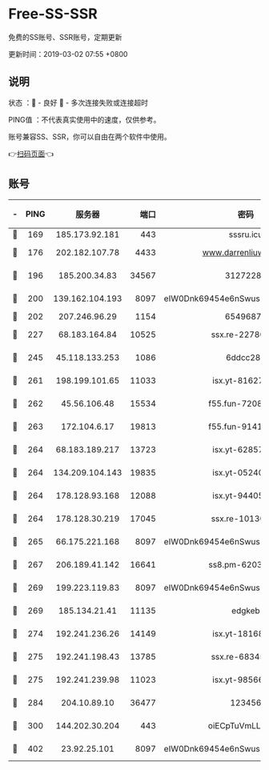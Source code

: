 # Free-SS-SSR

免费的SS账号、SSR账号，定期更新

更新时间：2019-03-02 07:55 +0800

## 说明

状态     ：🙂 - 良好 🙁 - 多次连接失败或连接超时

PING值   ：不代表真实使用中的速度，仅供参考。

账号兼容SS、SSR，你可以自由在两个软件中使用。

👉[扫码页面](https://liesauer.github.io/free-ss-ssr.github.io/)👈

## 账号

|-|PING|服务器|端口|密码|加密方式|区域|
|:----:|:----:|:-----:|-----:|:----:|:----:|:----:|
|🙂|169|185.173.92.181|443|sssru.icu|rc4-md5|RU|
|🙂|176|202.182.107.78|4433|www.darrenliuwei.com|aes-256-cfb|JP|
|🙂|196|185.200.34.83|34567|31272288|aes-256-cfb|US|
|🙂|200|139.162.104.193|8097|eIW0Dnk69454e6nSwuspv9DmS201tQ0D|aes-256-cfb|JP|
|🙂|202|207.246.96.29|1154|65496879|chacha20|US|
|🙂|227|68.183.164.84|10525|ssx.re-22780644|aes-256-cfb|US|
|🙂|245|45.118.133.253|1086|6ddcc286|aes-256-cfb|SG|
|🙂|261|198.199.101.65|11033|isx.yt-81627199|aes-256-cfb|US|
|🙂|262|45.56.106.48|15534|f55.fun-72089775|aes-256-cfb|US|
|🙂|263|172.104.6.17|19813|f55.fun-91414761|aes-256-cfb|US|
|🙂|264|68.183.189.217|13723|isx.yt-62857732|aes-256-cfb|SG|
|🙂|264|134.209.104.143|19835|isx.yt-05240946|aes-256-cfb|SG|
|🙂|264|178.128.93.168|12088|isx.yt-94405633|aes-256-cfb|SG|
|🙂|264|178.128.30.219|17045|ssx.re-10130614|aes-256-cfb|SG|
|🙂|265|66.175.221.168|8097|eIW0Dnk69454e6nSwuspv9DmS201tQ0D|aes-256-cfb|US|
|🙂|267|206.189.41.142|16641|ss8.pm-62032966|aes-256-cfb|SG|
|🙂|269|199.223.119.83|8097|eIW0Dnk69454e6nSwuspv9DmS201tQ0D|aes-256-cfb|US|
|🙂|269|185.134.21.41|11135|edgkeb|aes-256-cfb|GB|
|🙂|274|192.241.236.26|14149|isx.yt-18168081|aes-256-cfb|US|
|🙂|275|192.241.198.43|13785|ssx.re-68345510|aes-256-cfb|US|
|🙂|275|192.241.239.98|11023|isx.yt-98566880|aes-256-cfb|US|
|🙂|284|204.10.89.10|36477|123456|aes-256-cfb|US|
|🙂|300|144.202.30.204|443|oiECpTuVmLLxk4Ts|aes-256-cfb|US|
|🙂|402|23.92.25.101|8097|eIW0Dnk69454e6nSwuspv9DmS201tQ0D|aes-256-cfb|US|
